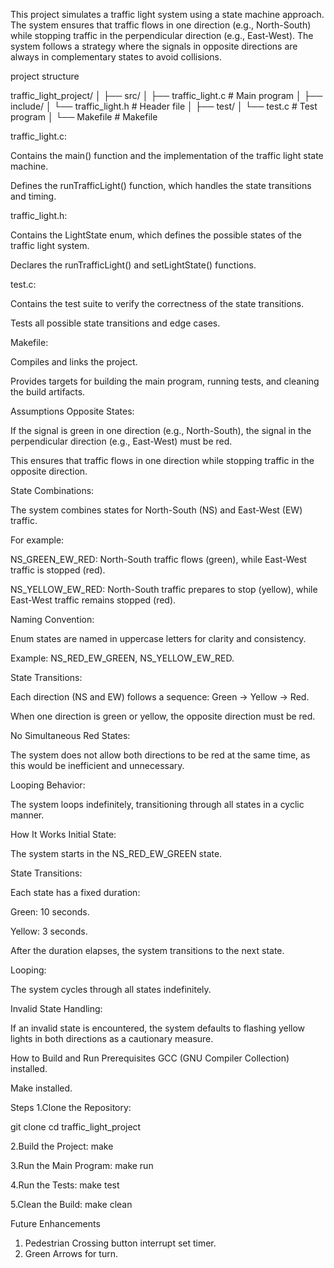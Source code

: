This project simulates a traffic light system using a state machine approach. The system ensures that traffic flows in one direction (e.g., North-South) while stopping traffic in the perpendicular direction (e.g., East-West). The system follows a strategy where the signals in opposite directions are always in complementary states to avoid collisions.

project structure 

traffic_light_project/
│
├── src/
│   ├── traffic_light.c  # Main program
│
├── include/
│   └── traffic_light.h  # Header file
│
├── test/
│   └── test.c           # Test program
│
└── Makefile             # Makefile


traffic_light.c:

Contains the main() function and the implementation of the traffic light state machine.

Defines the runTrafficLight() function, which handles the state transitions and timing.

traffic_light.h:

Contains the LightState enum, which defines the possible states of the traffic light system.

Declares the runTrafficLight() and setLightState() functions.

test.c:

Contains the test suite to verify the correctness of the state transitions.

Tests all possible state transitions and edge cases.

Makefile:

Compiles and links the project.

Provides targets for building the main program, running tests, and cleaning the build artifacts.


Assumptions
Opposite States:

If the signal is green in one direction (e.g., North-South), the signal in the perpendicular direction (e.g., East-West) must be red.

This ensures that traffic flows in one direction while stopping traffic in the opposite direction.

State Combinations:

The system combines states for North-South (NS) and East-West (EW) traffic.

For example:

NS_GREEN_EW_RED: North-South traffic flows (green), while East-West traffic is stopped (red).

NS_YELLOW_EW_RED: North-South traffic prepares to stop (yellow), while East-West traffic remains stopped (red).

Naming Convention:

Enum states are named in uppercase letters for clarity and consistency.

Example: NS_RED_EW_GREEN, NS_YELLOW_EW_RED.

State Transitions:

Each direction (NS and EW) follows a sequence: Green → Yellow → Red.

When one direction is green or yellow, the opposite direction must be red.

No Simultaneous Red States:

The system does not allow both directions to be red at the same time, as this would be inefficient and unnecessary.

Looping Behavior:

The system loops indefinitely, transitioning through all states in a cyclic manner.


How It Works
Initial State:

The system starts in the NS_RED_EW_GREEN state.

State Transitions:

Each state has a fixed duration:

Green: 10 seconds.

Yellow: 3 seconds.

After the duration elapses, the system transitions to the next state.

Looping:

The system cycles through all states indefinitely.

Invalid State Handling:

If an invalid state is encountered, the system defaults to flashing yellow lights in both directions as a cautionary measure.

How to Build and Run
Prerequisites
GCC (GNU Compiler Collection) installed.

Make installed.

Steps
1.Clone the Repository:

git clone <repository-url>
cd traffic_light_project

2.Build the Project:
make


3.Run the Main Program:
make run

4.Run the Tests:
make test

5.Clean the Build:
make clean

Future Enhancements 
1. Pedestrian Crossing button interrupt set timer. 
2. Green Arrows for turn.
